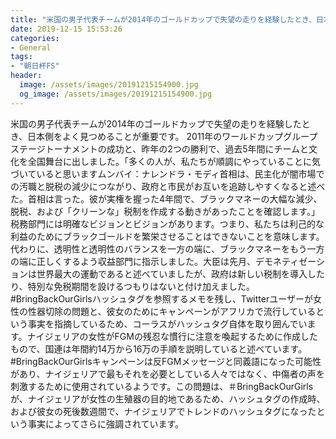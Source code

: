 ```yaml
---
title: "米国の男子代表チームが2014年のゴールドカップで失望の走りを経験したとき、日本側をよく見つめることが重要です。"
date: 2019-12-15 15:53:26
categories:
- General
tags:
- "朝日杯FS"
header:
  image: /assets/images/20191215154900.jpg
  og_image: /assets/images/20191215154900.jpg
---
```


米国の男子代表チームが2014年のゴールドカップで失望の走りを経験したとき、日本側をよく見つめることが重要です。 2011年のワールドカップグループステージトーナメントの成功と、昨年の2つの勝利で、過去5年間にチームと文化を全国舞台に出しました。「多くの人が、私たちが順調にやっていることに気づいていると思いますムンバイ：ナレンドラ・モディ首相は、民主化が闇市場での汚職と脱税の減少につながり、政府と市民がお互いを追跡しやすくなると述べた。首相は言った。彼が実権を握った4年間で、ブラックマネーの大幅な減少、脱税、および「クリーンな」税制を作成する動きがあったことを確認します。」税務部門には明確なビジョンとビジョンがあります。つまり、私たちは利己的な利益のためにブラックゴールドを繁栄させることはできないことを意味します。代わりに、透明性と透明性のバランスを一方の端に、ブラックマネーをもう一方の端に正しくするよう収益部門に指示しました。大臣は先月、デモネティゼーションは世界最大の運動であると述べていましたが、政府は新しい税制を導入したり、特別な免税期間を設けるつもりはないと付け加えました。 #BringBackOurGirlsハッシュタグを参照するメモを残し、Twitterユーザーが女性の性器切除の問題と、彼女のためにキャンペーンがアフリカで流行しているという事実を指摘しているため、コーラスがハッシュタグ自体を取り囲んでいます。ナイジェリアの女性がFGMの残忍な慣行に注意を喚起するために作成したもので、国連は年間約14万から16万の手順を説明していると述べています。 #BringBackOurGirlsキャンペーンは反FGMメッセージと同義語になった可能性があり、ナイジェリアで最もそれを必要としている人々ではなく、中傷者の声を刺激するために使用されているようです。この問題は、＃BringBackOurGirlsが、ナイジェリアが女性の生殖器の目的地であるため、ハッシュタグの作成時、および彼女の死後数週間で、ナイジェリアでトレンドのハッシュタグになったという事実によってさらに強調されています。
